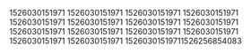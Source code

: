 1526030151971
1526030151971
1526030151971
1526030151971
1526030151971
1526030151971
1526030151971
1526030151971
1526030151971
1526030151971
1526030151971
1526030151971
1526030151971
1526030151971
15260301519711526256854083